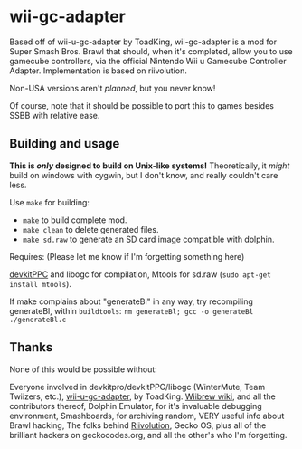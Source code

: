 # wii-gc-adapter

Based off of wii-u-gc-adapter by ToadKing, wii-gc-adapter is a
mod for Super Smash Bros. Brawl that should, when it's completed,
allow you to use gamecube controllers, via the official
Nintendo Wii u Gamecube Controller Adapter. Implementation
is based on riivolution.

Non-USA versions aren't _planned_, but you never know!

Of course, note that it should be possible to port
this to games besides SSBB with relative ease.

## Building and usage

**This is _only_ designed to build on Unix-like systems!**
Theoretically, it _might_ build on windows with cygwin,
but I don't know, and really couldn't care less.

Use `make` for building:
 * `make` to build complete mod.
 * `make clean` to delete generated files.
 * `make sd.raw` to generate an SD card image compatible with dolphin.
 
Requires: (Please let me know if I'm forgetting something here)

[devkitPPC](https://devkitpro.org/) and libogc for compilation,
Mtools for sd.raw (`sudo apt-get install mtools`).

If make complains about "generateBl" in any way, try
recompiling generateBl, within `buildtools`:
`rm generateBl; gcc -o generateBl ./generateBl.c`


## Thanks

None of this would be possible without:

Everyone involved in devkitpro/devkitPPC/libogc
(WinterMute, Team Twiizers, etc.),
[wii-u-gc-adapter](https://github.com/ToadKing/wii-u-gc-adapter), by ToadKing.
[Wiibrew wiki](http://wiibrew.org), and all the contributors thereof,
Dolphin Emulator, for it's invaluable debugging environment,
Smashboards, for archiving random, VERY useful info about Brawl hacking,
The folks behind [Riivolution](http://rvlution.net),
Gecko OS, plus all of the brilliant hackers on geckocodes.org,
and all the other's who I'm forgetting.